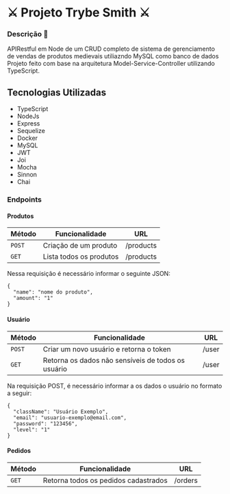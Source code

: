 # ⚔️ Projeto Trybe Smith ⚔️
### Descrição 📝

APIRestful em Node de um CRUD completo de sistema de gerenciamento de vendas de produtos medievais utiliazndo MySQL como banco de dados
Projeto feito com base na arquitetura Model-Service-Controller utilizando TypeScript.

## Tecnologias Utilizadas
- TypeScript
- NodeJs
- Express
- Sequelize
- Docker
- MySQL
- JWT
- Joi
- Mocha
- Sinnon
- Chai 

### Endpoints

#### Produtos

| Método | Funcionalidade | URL |
|---|---|---|
| `POST` | Criação de um produto | /products |
| `GET` | Lista todos os produtos | /products |
Nessa requisição é necessário informar o seguinte JSON:

```
{
  "name": "nome do produto",
  "amount": "1"
}
```

#### Usuário

| Método | Funcionalidade | URL |
|---|---|---|
| `POST` | Criar um novo usuário e retorna o token | /user |
| `GET` | Retorna os dados não sensíveis de todos os usuário | /user |


Na requisição POST, é necessário informar a os dados o usuário no formato a seguir:

```
{
  "className": "Usuário Exemplo",
  "email": "usuario-exemplo@email.com",
  "password": "123456",
  "level": "1"
}
```

#### Pedidos
| Método | Funcionalidade | URL |
|---|---|---|
| `GET` | Retorna todos os pedidos cadastrados | /orders |


```

